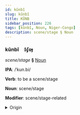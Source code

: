 ```yaml
---
id: kûnbî
slug: kûnbî
title: KÛNB
sidebar_position: 226
tags: [kûnbî, Noun, Niger-Congo]
description: scene/stage § Noun
---
```


### kûnbî&emsp;<span kind="abugida">ɔ̃ʄʋɟ</span>

*scene/stage* **§** [Noun](../../tags/Noun)

**IPA**: /ˈkun.bi/

**Verb**: to be a scene/stage

**Noun**: scene/stage

**Modifier**: scene/stage-related

<details>
    <summary>Origin</summary>
    Swahili kumbi /kum.bi/<br/>
    <em>Niger-Congo Language Family</em>
</details>